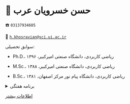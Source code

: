 

# 👤  **حسن خسرویان عرب**


☎️  `03137934605`


📧  [`h.khosravian@sci.ui.ac.ir`](mailto:h.khosravian@sci.ui.ac.ir)


سوابق تحصیلی:


- Ph.D.، ریاضی کاربردی، دانشگاه صنعتی امیرکبیر، ۱۳۹۶


- M.Sc.، ریاضی کاربردی، دانشگاه صنعتی امیرکبیر، ۱۳۸۸


- B.Sc.، ریاضی کاربردی، دانشگاه پیام نور مرکز اصفهان، ۱۳۸۱


<details>
<summary>
برنامه هفتگی
</summary>
<img src="../statics/khosravian.jpg"/>
</details>


[اطلاعات بیشتر](https://sci.ui.ac.ir/h.khosravian)


